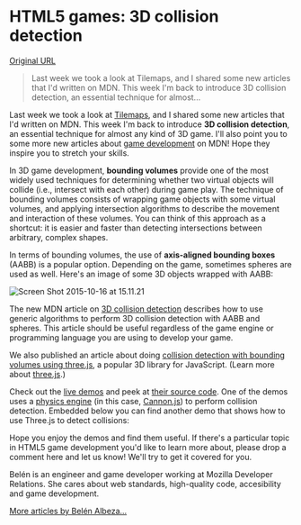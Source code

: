 # HTML5 games: 3D collision detection

[Original URL](https://hacks.mozilla.org/2015/10/html-5-games-3d-collision-detection/)

> Last week we took a look at Tilemaps, and I shared some new articles that I'd written on MDN. This week I'm back to introduce 3D collision detection, an essential technique for almost...

Last week we took a look at [Tilemaps](https://hacks.mozilla.org/2015/10/html-5-games-tilemaps/), and I shared some new articles that I'd written on MDN. This week I'm back to introduce **3D collision detection**, an essential technique for almost any kind of 3D game. I'll also point you to some more new articles about [game development](https://developer.mozilla.org/en/docs/Games) on MDN! Hope they inspire you to stretch your skills.

In 3D game development, **bounding volumes** provide one of the most widely used techniques for determining whether two virtual objects will collide (i.e., intersect with each other) during game play. The technique of bounding volumes consists of wrapping game objects with some virtual volumes, and applying intersection algorithms to describe the movement and interaction of these volumes. You can think of this approach as a shortcut: it is easier and faster than detecting intersections between arbitrary, complex shapes.

In terms of bounding volumes, the use of **axis-aligned bounding boxes** (AABB) is a popular option. Depending on the game, sometimes spheres are used as well. Here's an image of some 3D objects wrapped with AABB:

![Screen Shot 2015-10-16 at 15.11.21](https://2r4s9p1yi1fa2jd7j43zph8r-wpengine.netdna-ssl.com/files/2015/10/Screen-Shot-2015-10-16-at-15.11.21.png)

The new MDN article on [3D collision detection](https://developer.mozilla.org/en-US/docs/Games/Techniques/3D_collision_detection) describes how to use generic algorithms to perform 3D collision detection with AABB and spheres. This article should be useful regardless of the game engine or programming language you are using to develop your game.

We also published an article about doing [collision detection with bounding volumes using three.js](https://developer.mozilla.org/en-US/docs/Games/Techniques/3D_collision_detection/Bounding_volume_collision_detection_with_THREE.js), a popular 3D library for JavaScript. (Learn more about [three.js](http://threejs.org/).)

Check out the [live demos](http://mozdevs.github.io/gamedev-js-3d-aabb/) and peek at [their source code](https://github.com/mozdevs/gamedev-js-3d-aabb). One of the demos uses a [physics engine](https://en.wikipedia.org/wiki/Physics_engine) (in this case, [Cannon.js](http://www.cannonjs.org/)) to perform collision detection. Embedded below you can find another demo that shows how to use Three.js to detect collisions:

Hope you enjoy the demos and find them useful. If there's a particular topic in HTML5 game development you'd like to learn more about, please drop a comment here and let us know! We'll try to get it covered for you.

Belén is an engineer and game developer working at Mozilla Developer Relations. She cares about web standards, high-quality code, accesibility and game development.

[More articles by Belén Albeza...](https://hacks.mozilla.org/author/balbezamozilla-com/)
